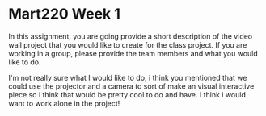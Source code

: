 # Mart220 Week 1

In this assignment, you are going provide a short description of the video wall project that you would like to create for the class project. If you are working in a group, please provide the team members and what you would like to do.

I'm not really sure what I would like to do, i think you mentioned that we could use the projector and a camera to sort of make an visual interactive piece so i think that would be pretty cool to do and have. I think i would want to work alone in the project!
